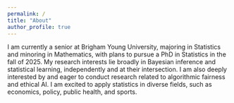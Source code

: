 ```yaml
---
permalink: /
title: "About"
author_profile: true
---
```


I am currently a senior at Brigham Young University, majoring in Statistics and minoring in Mathematics, with plans to pursue a PhD in Statistics in the fall of 2025. My research interests lie broadly in Bayesian inference and statistical learning, independently and at their intersection. I am also deeply interested by and eager to conduct research related to algorithmic fairness and ethical AI. I am excited to apply statistics in diverse fields, such as economics, policy, public health, and sports. 
